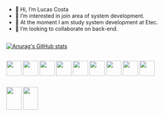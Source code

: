 - 👋 Hi, I’m Lucas Costa
- 👀 I’m interested in join area of system development.
- 🌱 At the moment I am study system development at Etec.
- 🖤 I’m looking to collaborate on back-end.

##

[![Anurag's GitHub stats](https://github-readme-stats.vercel.app/api?username=LucasCosta0011&theme=dark&show_icons=true)](https://github.com/LucasCosta0011/LucasCosta0011)

##

<div style="display: inline-block;">
  
  <img align="center" width="40" height="40" rel="logo-java" src="https://cdn.jsdelivr.net/gh/devicons/devicon/icons/java/java-original.svg">
  <img align="center" width="40" height="40" rel="logo-php" src="https://cdn.jsdelivr.net/gh/devicons/devicon/icons/php/php-original.svg">
  <img align="center" width="40" height="40" rel="logo-csharp" src="https://cdn.jsdelivr.net/gh/devicons/devicon/icons/csharp/csharp-original.svg">
  <img align="center" width="40" height="40" rel="logo-mysql" src="https://cdn.jsdelivr.net/gh/devicons/devicon/icons/mysql/mysql-original.svg">
  <img align="center" width="40" height="40" rel="logo-xamarin" src="https://cdn.jsdelivr.net/gh/devicons/devicon/icons/xamarin/xamarin-original.svg">
  <img align="center" width="40" height="40" rel="logo-html" src="https://cdn.jsdelivr.net/gh/devicons/devicon/icons/html5/html5-original.svg">
  <img align="center" width="40" height="40" rel="logo-css" src="https://cdn.jsdelivr.net/gh/devicons/devicon/icons/css3/css3-original.svg">
  <img align="center" width="40" height="40" rel="logo-javascript" src="https://cdn.jsdelivr.net/gh/devicons/devicon/icons/javascript/javascript-original.svg">
  <img align="center" width="40" height="40" rel="logo-bootstrap" src="https://cdn.jsdelivr.net/gh/devicons/devicon/icons/bootstrap/bootstrap-original.svg">
          
</div>

##

<div>
  <img align="center" width="40" height="60" rel="logo-bootstrap" src="https://img.shields.io/badge/Linux-FCC624?style=for-the-badge&logo=linux&logoColor=black">
  <img align="center" width="40" height="60" rel="logo-bootstrap" src="https://img.shields.io/badge/Windows-0078D6?style=for-the-badge&logo=windows&logoColor=white">
</div>
